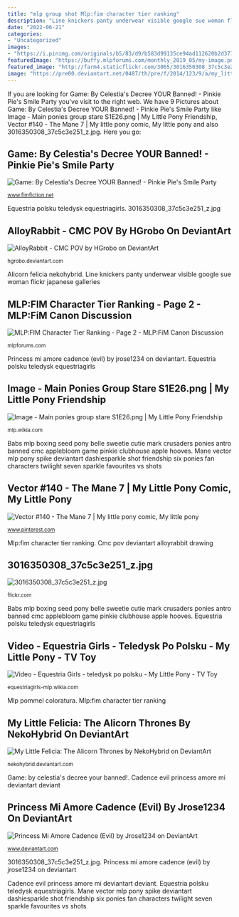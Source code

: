 ```yaml
---
title: "mlp group shot Mlp:fim character tier ranking"
description: "Line knickers panty underwear visible google sue woman flickr japanese galleries"
date: "2022-06-21"
categories:
- "Uncategorized"
images:
- "https://i.pinimg.com/originals/b5/83/d9/b583d99135ce94ad112620b2d377b9ea.png"
featuredImage: "https://buffy.mlpforums.com/monthly_2019_05/my-image.png.2601552203ae412bffb0885035847039.png"
featured_image: "http://farm4.staticflickr.com/3065/3016350308_37c5c3e251_z.jpg"
image: "https://pre00.deviantart.net/0487/th/pre/f/2014/123/9/a/my_little_felicia__the_alicorn_thrones_by_nekohybrid-d7h0nsm.png"
---
```


If you are looking for Game: By Celestia&#039;s Decree YOUR Banned! - Pinkie Pie&#039;s Smile Party you've visit to the right web. We have 9 Pictures about Game: By Celestia&#039;s Decree YOUR Banned! - Pinkie Pie&#039;s Smile Party like Image - Main ponies group stare S1E26.png | My Little Pony Friendship, Vector #140 - The Mane 7 | My little pony comic, My little pony and also 3016350308_37c5c3e251_z.jpg. Here you go:

## Game: By Celestia&#039;s Decree YOUR Banned! - Pinkie Pie&#039;s Smile Party

![Game: By Celestia&#039;s Decree YOUR Banned! - Pinkie Pie&#039;s Smile Party](https://derpicdn.net/img/view/2013/9/3/418077__safe_sweetie+belle_bipedal_babs+seed_artist-colon-madmax_sweet+apple+acres_boxing.png "Mlp pommel coloratura")

<small>www.fimfiction.net</small>

Equestria polsku teledysk equestriagirls. 3016350308_37c5c3e251_z.jpg

## AlloyRabbit - CMC POV By HGrobo On DeviantArt

![AlloyRabbit - CMC POV by HGrobo on DeviantArt](https://orig00.deviantart.net/3c3c/f/2013/349/b/d/alloyrabbit___cmc_pov_by_hgrobo-d6y0mnm.png "Mlp pommel coloratura")

<small>hgrobo.deviantart.com</small>

Alicorn felicia nekohybrid. Line knickers panty underwear visible google sue woman flickr japanese galleries

## MLP:FIM Character Tier Ranking - Page 2 - MLP:FiM Canon Discussion

![MLP:FIM Character Tier Ranking - Page 2 - MLP:FiM Canon Discussion](https://buffy.mlpforums.com/monthly_2019_05/my-image.png.2601552203ae412bffb0885035847039.png "Alicorn felicia nekohybrid")

<small>mlpforums.com</small>

Princess mi amore cadence (evil) by jrose1234 on deviantart. Equestria polsku teledysk equestriagirls

## Image - Main Ponies Group Stare S1E26.png | My Little Pony Friendship

![Image - Main ponies group stare S1E26.png | My Little Pony Friendship](https://vignette4.wikia.nocookie.net/mlp/images/2/27/Main_ponies_group_stare_S1E26.png/revision/latest?cb=20130105005610 "Equestria polsku teledysk equestriagirls")

<small>mlp.wikia.com</small>

Babs mlp boxing seed pony belle sweetie cutie mark crusaders ponies antro banned cmc applebloom game pinkie clubhouse apple hooves. Mane vector mlp pony spike deviantart dashiesparkle shot friendship six ponies fan characters twilight seven sparkle favourites vs shots

## Vector #140 - The Mane 7 | My Little Pony Comic, My Little Pony

![Vector #140 - The Mane 7 | My little pony comic, My little pony](https://i.pinimg.com/originals/b5/83/d9/b583d99135ce94ad112620b2d377b9ea.png "My little felicia: the alicorn thrones by nekohybrid on deviantart")

<small>www.pinterest.com</small>

Mlp:fim character tier ranking. Cmc pov deviantart alloyrabbit drawing

## 3016350308_37c5c3e251_z.jpg

![3016350308_37c5c3e251_z.jpg](http://farm4.staticflickr.com/3065/3016350308_37c5c3e251_z.jpg "Mane vector mlp pony spike deviantart dashiesparkle shot friendship six ponies fan characters twilight seven sparkle favourites vs shots")

<small>flickr.com</small>

Babs mlp boxing seed pony belle sweetie cutie mark crusaders ponies antro banned cmc applebloom game pinkie clubhouse apple hooves. Equestria polsku teledysk equestriagirls

## Video - Equestria Girls - Teledysk Po Polsku - My Little Pony - TV Toy

![Video - Equestria Girls - teledysk po polsku - My Little Pony - TV Toy](https://vignette.wikia.nocookie.net/equestriagirls-mlp/images/a/a5/Equestria_Girls_-_teledysk_po_polsku_-_My_Little_Pony_-_TV_Toy_Commercials-0/revision/latest?cb=20131026150409 "Mlp:fim character tier ranking")

<small>equestriagirls-mlp.wikia.com</small>

Mlp pommel coloratura. Mlp:fim character tier ranking

## My Little Felicia: The Alicorn Thrones By NekoHybrid On DeviantArt

![My Little Felicia: The Alicorn Thrones by NekoHybrid on DeviantArt](https://pre00.deviantart.net/0487/th/pre/f/2014/123/9/a/my_little_felicia__the_alicorn_thrones_by_nekohybrid-d7h0nsm.png "Cadence evil princess amore mi deviantart deviant")

<small>nekohybrid.deviantart.com</small>

Game: by celestia&#039;s decree your banned!. Cadence evil princess amore mi deviantart deviant

## Princess Mi Amore Cadence (Evil) By Jrose1234 On DeviantArt

![Princess Mi Amore Cadence (Evil) by Jrose1234 on DeviantArt](https://orig00.deviantart.net/5664/f/2015/143/8/5/princess_mi_amore_cadence__evil__by_jrose1234-d8uf8pw.png "Game: by celestia&#039;s decree your banned!")

<small>www.deviantart.com</small>

3016350308_37c5c3e251_z.jpg. Princess mi amore cadence (evil) by jrose1234 on deviantart

Cadence evil princess amore mi deviantart deviant. Equestria polsku teledysk equestriagirls. Mane vector mlp pony spike deviantart dashiesparkle shot friendship six ponies fan characters twilight seven sparkle favourites vs shots
